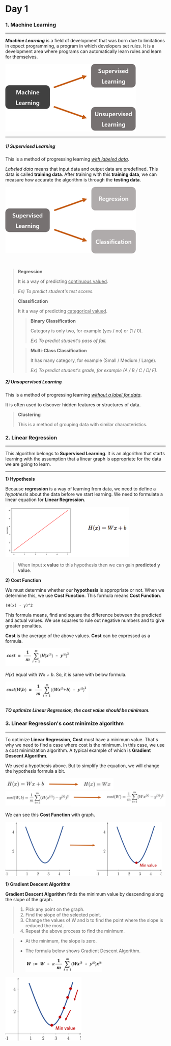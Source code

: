 # Day 1



### 1. Machine Learning

***

<i><b>Machine Learning</b></i>  is a field of development that was born due to limitations in expect programming, a program in which developers set rules. It is a development area where programs can automatically learn rules and learn for themselves.



<img src="img\machine.png" alt="Machine Learning" style="zoom:40%;" />



---



##### 1) Supervised Learning

This is a method of progressing learning <u>_with labeled data_</u>.

<i>Labeled data</i> means that input data and output data are predefined. This data is called <b>training data</b>. After training with this <b>training data</b>, we can measure how accurate the algorithm is through the <b>testing data</b>.



<img src="img\supervised.png" alt="Supervised" style="zoom:40%;" />

​	

> <b>Regression</b>
>
> It is a way of predicting <u>continuous valued</u>. 
>
> <i>Ex) To predict student's test scores.</i>



> <b>Classification</b>
>
> It it a way of predicting <u>categorical valued</u>.
>
> > <b>Binary Classification</b>
> >
> > Category is only two, for example (yes / no) or (1 / 0).
> >
> > <i>Ex) To predict student's pass of fail.</i>
>
> > <b>Multi-Class Classification</b>
> >
> > It has many category, for example (Small / Medium / Large).
> >
> > <i>Ex) To predict student's grade, for example (A / B / C / D/ F).</i>



##### 2) Unsupervised Learning

This is a method of progressing learning <u>_without a label for data_</u>.

It is often used to discover hidden features or structures of data.



> <b>Clustering</b>
>
> This is a method of grouping data with similar characteristics.





### 2. Linear Regression

___

This algorithm belongs to <b>Supervised Learning</b>. It is an algorithm that starts learning with the assumption that a linear graph is appropriate for the data we are going to learn.

---



<b>1) Hypothesis</b>

Because <b>regression</b> is a way of learning from data, we need to define a <i>hypothesis</i> about the data before we start learning. We need to formulate a linear equation for <b>Linear Regression</b>.



<img src="img\hypothesis.png" alt="Hypothesis" style="zoom:60%;" />

> When input <b>x value</b> to this hypothesis then we can gain <b>predicted  y value</b>.



<b>2) Cost Function</b>

We must determine whether our <b>hypothesis</b> is appropriate or not. When we determine this, we use <b>Cost Function</b>. This formula means <b>Cost Function</b>.

~~~
(H(x) - y)^2
~~~

This formula means, find and square the difference between the predicted and actual values. We use squares to rule out negative numbers and to give greater penalties.

<b>Cost</b> is the average of the above values.  <b>Cost</b> can be expressed as a formula.

<img src="img\cost1.png" alt="Cost1" style="zoom:75%;" />

<i>H(x)</i> equal with <i>Wx + b</i>. So, it is same with below formula.

<img src="img\cost2.png" alt="cost2" style="zoom:75%;" />

##### TO optimize Linear Regression, the cost value should be minimum.





### 3. Linear Regression's cost minimize algorithm

---

To optimize <b>Linear Regression</b>, <b>Cost</b> must have a minimum value. That's why we need to find a case where cost is the minimum. In this case, we use a cost minimization algorithm. A typical example of which is <b>Gradient Descent Algorithm</b>.



We used a hypothesis above. But to simplify the equation, we will change the hypothesis formula a bit.

<img src="img\ch_hy.png" alt="chhy" style="zoom:48%;" />

<img src="img\ch_hy2.png" alt="ch2" style="zoom:50%;" />



We can see this <b>Cost Function</b> with graph.

<img src="img\min.PNG" alt="min" style="zoom:48%;" />





<b>1) Gradient Descent Algorithm</b>

<b>Gradient Descent Algorithm</b> finds the minimum value by descending along the slope of the graph.

> 1. Pick any point on the graph.
> 2. Find the slope of the selected point.
> 3. Change the values of W and b to find the point where the slope is reduced the most.
> 4. Repeat the above process to find the minimum.

> * At the minimum, the slope is zero.
>
> * The formula below shows Gradient Descent Algorithm.
>
>   <img src="img\gd.png" alt="GD" style="zoom:75%;" />



<img src="img\fin.png" alt="fin" style="zoom:48%;" />

